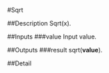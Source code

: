#Sqrt

##Description
Sqrt(x).

##Inputs
###value
Input value.

##Outputs
###result
sqrt(**value**).

##Detail

